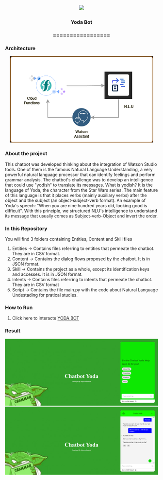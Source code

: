 <h1 align="center">
  <img src="https://img.shields.io/static/v1?label=Yoda%20Bot%20POR&message=MAYCON%20BATESTIN&color=7159c1&style=flat-square&logo=ghost"/>
</h1>

<h3 align="center">Yoda Bot</h3>
<h3 align="center">=================</h3>

<h3>Architecture</h3>

<p align="center">
  <img src="img/img.png">
</p>

<h3>About the project</h3>

<p>This chatbot was developed thinking about the integration of Watson Studio tools. One of them is the famous Natural Language Understanding, a very powerful natural language processor that can identify feelings and perform grammar analysis.
The chatbot's challenge was to develop an intelligence that could use "yodish" to translate its messages.
What is yodish? It is the language of Yoda, the character from the Star Wars series. The main feature of this language is that it places verbs (mainly auxiliary verbs) after the object and the subject (an object-subject-verb format). An example of Yoda's speech: "When you are nine hundred years old, looking good is difficult".
With this principle, we structured NLU's intelligence to understand its message that usually comes as Subject-verb-Object and invert the order.</p>

<h3>In this Repository</h3>

<p>You will find 3 folders containing Entities, Content and Skill files </p>

1. Entities -> Contains files referring to entities that permeate the chatbot. They are in CSV format.
2. Content -> Contains the dialog flows proposed by the chatbot. It is in JSON format.
3. Skill -> Contains the project as a whole, except its identification keys and accesses. It is in JSON format.
4. Intents ->  Contains files referring to intents that permeate the chatbot. They are in CSV format
5. Script -> Contains the file main.py with the code about Natural Language Undestading for pratical studies.

<h3>How to Run</h3>

1. Click here to interacte [YODA BOT](https://batestin1.github.io/yodabot/)



<h3>Result</h3>
<p align="center">
  <img src="out/1.png">
  <img src="out/2.png">
</p>
